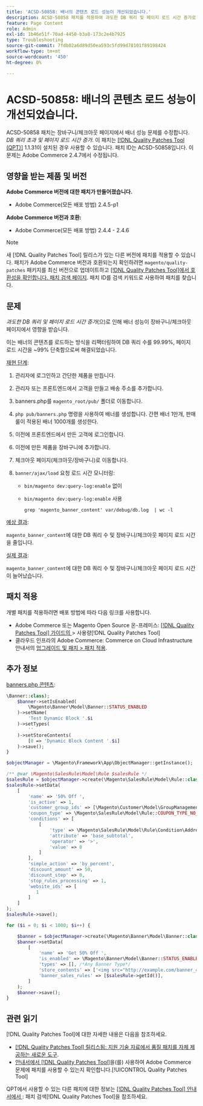 ```yaml
---
title: 'ACSD-50858: 배너의 콘텐츠 로드 성능이 개선되었습니다.'
description: ACSD-50858 패치를 적용하여 과도한 DB 쿼리 및 페이지 로드 시간 증가로 인해 장바구니/체크아웃 페이지에서 배너 성능이 영향을 받는 Adobe Commerce 문제를 해결합니다.
feature: Page Content
role: Admin
exl-id: 1b46e51f-70ad-4450-b3a8-173c2e4b7925
type: Troubleshooting
source-git-commit: 7fdb02a6d89d50ea593c5fd99d78101f89198424
workflow-type: tm+mt
source-wordcount: '450'
ht-degree: 0%

---
```


# ACSD-50858: 배너의 콘텐츠 로드 성능이 개선되었습니다.

ACSD-50858 패치는 장바구니/체크아웃 페이지에서 배너 성능 문제를 수정합니다. *DB 쿼리 초과 및 페이지 로드 시간 증가*. 이 패치는 [[!DNL Quality Patches Tool (QPT)]](https://experienceleague.adobe.com/en/docs/commerce-operations/tools/quality-patches-tool/quality-patches-tool-to-self-serve-quality-patches) 1.1.31이 설치된 경우 사용할 수 있습니다. 패치 ID는 ACSD-50858입니다. 이 문제는 Adobe Commerce 2.4.7에서 수정됩니다.

## 영향을 받는 제품 및 버전

**Adobe Commerce 버전에 대한 패치가 만들어졌습니다.**

* Adobe Commerce(모든 배포 방법) 2.4.5-p1

**Adobe Commerce 버전과 호환:**

* Adobe Commerce(모든 배포 방법) 2.4.4 - 2.4.6

>[!NOTE]
>
>새 [!DNL Quality Patches Tool] 릴리스가 있는 다른 버전에 패치를 적용할 수 있습니다. 패치가 Adobe Commerce 버전과 호환되는지 확인하려면 `magento/quality-patches` 패키지를 최신 버전으로 업데이트하고 [[!DNL Quality Patches Tool]에서 호환성을 확인합니다. 패치 검색 페이지](https://experienceleague.adobe.com/tools/commerce-quality-patches/index.html). 패치 ID를 검색 키워드로 사용하여 패치를 찾습니다.

## 문제

*과도한 DB 쿼리 및 페이지 로드 시간 증가*(으)로 인해 배너 성능이 장바구니/체크아웃 페이지에서 영향을 받습니다.

이는 배너의 콘텐츠를 로드하는 방식을 리팩터링하여 DB 쿼리 수를 99.99%, 페이지 로드 시간을 ~99% 단축함으로써 해결되었습니다.

<u>재현 단계</u>:

1. 관리자에 로그인하고 간단한 제품을 만듭니다.
1. 관리자 또는 프론트엔드에서 고객을 만들고 배송 주소를 추가합니다.
1. banners.php를 `magento_root/pub/` 폴더로 이동합니다.
1. `php pub/banners.php` 명령을 사용하여 배너를 생성합니다. 간편 배너 1만개, 판매 룰이 적용된 배너 1000개를 생성한다.
1. 이전에 프론트엔드에서 만든 고객에 로그인합니다.
1. 이전에 만든 제품을 장바구니에 추가합니다.
1. 체크아웃 페이지(체크아웃/장바구니)로 이동합니다.
1. `banner/ajax/load` 요청 로드 시간 모니터링:

   * `bin/magento dev:query-log:enable` 없이
   * `bin/magento dev:query-log:enable` 사용

     ```
     grep 'magento_banner_content' var/debug/db.log  | wc -l
     ```

<u>예상 결과</u>:

`magento_banner_content`에 대한 DB 쿼리 수 및 장바구니/체크아웃 페이지 로드 시간을 줄입니다.

<u>실제 결과</u>:

`magento_banner_content`에 대한 DB 쿼리 수 및 장바구니/체크아웃 페이지 로드 시간이 늘어났습니다.

## 패치 적용

개별 패치를 적용하려면 배포 방법에 따라 다음 링크를 사용합니다.

* Adobe Commerce 또는 Magento Open Source 온-프레미스: [[!DNL Quality Patches Tool]  가이드의 ](/help/tools/quality-patches-tool/usage.md)> 사용량[!DNL Quality Patches Tool]
* 클라우드 인프라의 Adobe Commerce: Commerce on Cloud Infrastructure 안내서의 [업그레이드 및 패치 > 패치 적용](https://experienceleague.adobe.com/docs/commerce-cloud-service/user-guide/develop/upgrade/apply-patches.html).

## 추가 정보

<u>banners.php 콘텐츠</u>:

```php
\Banner::class);
    $banner->setIsEnabled(
        \Magento\Banner\Model\Banner::STATUS_ENABLED
    )->setName(
        'Test Dynamic Block '.$i
    )->setTypes(
        ''
    )->setStoreContents(
        [0 => 'Dynamic Block Content '.$i]
    )->save();
}

$objectManager = \Magento\Framework\App\ObjectManager::getInstance();

/** @var \Magento\SalesRule\Model\Rule $salesRule */
$salesRule = $objectManager->create(\Magento\SalesRule\Model\Rule::class);
$salesRule->setData(
    [
        'name' => '50% Off ',
        'is_active' => 1,
        'customer_group_ids' => [\Magento\Customer\Model\GroupManagement::NOT_LOGGED_IN_ID],
        'coupon_type' => \Magento\SalesRule\Model\Rule::COUPON_TYPE_NO_COUPON,
        'conditions' => [
            [
                'type' => \Magento\SalesRule\Model\Rule\Condition\Address::class,
                'attribute' => 'base_subtotal',
                'operator' => '>',
                'value' => 0
            ]
        ],
        'simple_action' => 'by_percent',
        'discount_amount' => 50,
        'discount_step' => 0,
        'stop_rules_processing' => 1,
        'website_ids' => [
           1
        ]
    ]
);
$salesRule->save();

for ($i = 0; $i < 1000; $i++) {

    $banner = $objectManager->create(\Magento\Banner\Model\Banner::class);
    $banner->setData(
        [
            'name' => 'Get 50% Off ',
            'is_enabled' => \Magento\Banner\Model\Banner::STATUS_ENABLED,
            'types' => [], /*Any Banner Type*/
            'store_contents' => ['<img src="http://example.com/banner_40_percent_off.png" />'],
            'banner_sales_rules' => [$salesRule->getId()],
        ]
    );
    $banner->save();
}
```

## 관련 읽기

[!DNL Quality Patches Tool]에 대한 자세한 내용은 다음을 참조하세요.

* [[!DNL Quality Patches Tool] 릴리스됨: 지원 기술 자료에서 품질 패치를 자체 제공하는 새로운 도구](https://experienceleague.adobe.com/en/docs/commerce-operations/tools/quality-patches-tool/quality-patches-tool-to-self-serve-quality-patches).
* [ 안내서에서  [!DNL Quality Patches Tool]](/help/tools/quality-patches-tool/patches-available-in-qpt/check-patch-for-magento-issue-with-magento-quality-patches.md)을(를) 사용하여 Adobe Commerce 문제에 패치를 사용할 수 있는지 확인합니다.[!UICONTROL Quality Patches Tool]


QPT에서 사용할 수 있는 다른 패치에 대한 정보는 [[!DNL Quality Patches Tool] 안내서에서 ](https://experienceleague.adobe.com/tools/commerce-quality-patches/index.html): 패치 검색[!DNL Quality Patches Tool]을 참조하세요.
